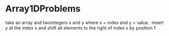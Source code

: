# Array1DProblems
take an array and twointegers x and y where x = index and y = value . insert y at the index x and shift all elements to the right of index x by position 1
